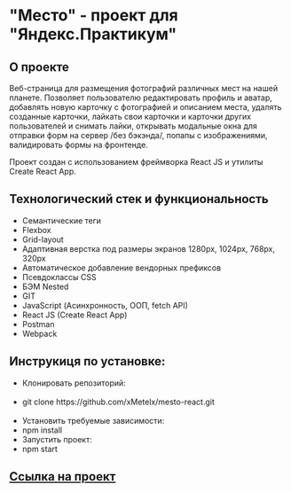 # "Место" - проект для "Яндекс.Практикум"

## О проекте
Веб-страница для размещения фотографий различных мест на нашей планете. Позволяет пользователю редактировать профиль и аватар, добавлять новую карточку с фотографией и описанием места, удалять созданные карточки, лайкать свои карточки и карточки других пользователей и снимать лайки, открывать модальные окна для отправки форм на сервер /без бэкэнда/, попапы с изображениями, валидировать формы на фронтенде.

Проект создан с использованием фреймворка React JS и утилиты Create React App.

## Технологический стек и функциональность
<ul> 
<li>Семантические теги</li>
<li>Flexbox</li>
<li>Grid-layout</li>
<li>Адаптивная верстка под размеры экранов 1280px, 1024px, 768px, 320px</li>
<li>Автоматическое добавление вендорных префиксов</li>
<li>Псевдоклассы CSS</li>
<li>БЭМ Nested</li>
<li>GIT</>
<li>JavaScript (Асинхронность, ООП, fetch API)</li>
<li>React JS (Create React App)</li>
<li>Postman</li>
<li>Webpack</li>
</ul>

## Инструкиця по установке:
<ul> 
<li>Клонировать репозиторий:</li>
<br>
<li>git clone https://github.com/xMetelx/mesto-react.git</li>
<br>
<li>Установить требуемые зависимости:</li>
<li>npm install</li>
<li>Запустить проект:</li>
<li>npm start</>
</ul>


## <a href="https://xmetelx.github.io/mesto-react/">Ссылка на проект</a>
